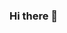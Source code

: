 ### Hi there 👋

<!--
**suganthinipriya/suganthinipriya** is a ✨ _special_ ✨ repository because its `README.md` (this file) appears on your GitHub profile.

Here are some ideas to get you started


